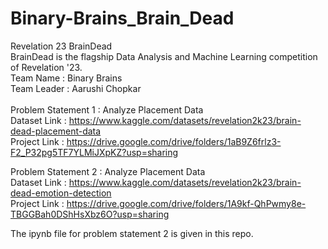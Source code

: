 # Binary-Brains_Brain_Dead
Revelation 23 BrainDead <br/>
BrainDead is the flagship Data Analysis and Machine Learning competition of Revelation '23. <br/>
Team Name : Binary Brains<br/>
Team Leader : Aarushi Chopkar<br/><br/>
Problem Statement 1 : Analyze Placement Data<br/>
Dataset Link : https://www.kaggle.com/datasets/revelation2k23/brain-dead-placement-data<br/>
Project Link : https://drive.google.com/drive/folders/1aB9Z6frlz3-F2_P32pg5TF7YLMiJXpKZ?usp=sharing

Problem Statement 2 : Analyze Placement Data<br/>
Dataset Link : https://www.kaggle.com/datasets/revelation2k23/brain-dead-emotion-detection<br/>
Project Link : https://drive.google.com/drive/folders/1A9kf-QhPwmy8e-TBGGBah0DShHsXbz6O?usp=sharing

The ipynb file for problem statement 2 is given in this repo.
